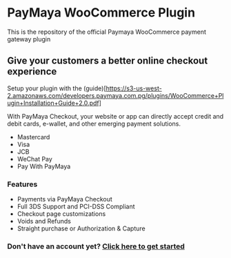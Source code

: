 # PayMaya WooCommerce Plugin

This is the repository of the official Paymaya WooCommerce payment gateway plugin

## Give your customers a better online checkout experience

Setup your plugin with the (guide)[https://s3-us-west-2.amazonaws.com/developers.paymaya.com.pg/plugins/WooCommerce+Plugin+Installation+Guide+2.0.pdf]

With PayMaya Checkout, your website or app can directly accept credit and debit cards, e-wallet, and other emerging payment solutions.
* Mastercard
* Visa
* JCB
* WeChat Pay
* Pay With PayMaya

### Features
* Payments via PayMaya Checkout
* Full 3DS Support and PCI-DSS Compliant
* Checkout page customizations
* Voids and Refunds
* Straight purchase or Authorization & Capture

### Don't have an account yet? [Click here to get started](https://enterprise.paymaya.com/solutions/plugins/woocommerce)
